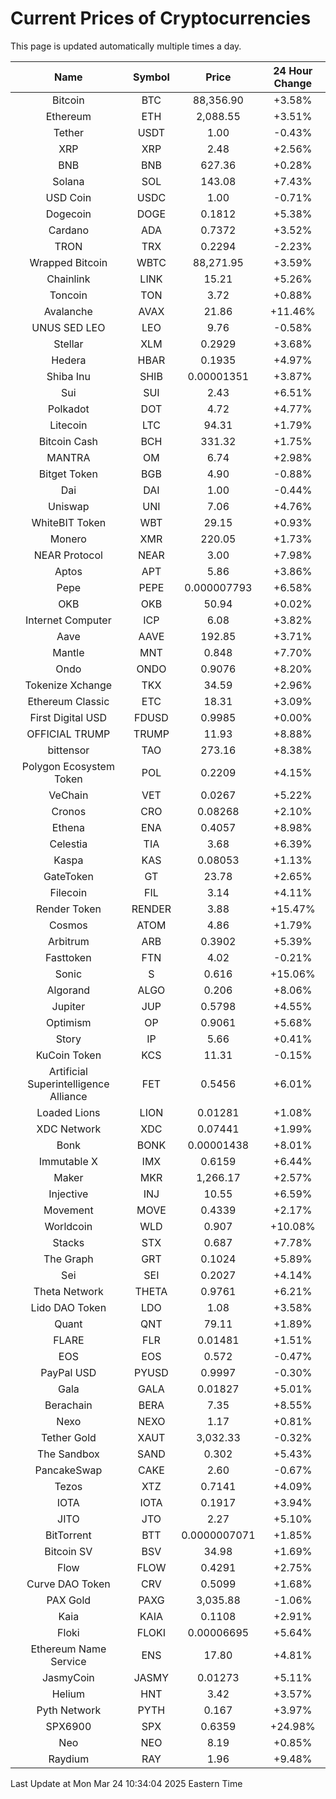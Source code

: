# Current Prices of Cryptocurrencies
This page is updated automatically multiple times a day.

| Name | Symbol | Price | 24 Hour Change |
| :---: |:---:| :---: | :---: |
| Bitcoin | BTC | 88,356.90 | +3.58% |
| Ethereum | ETH | 2,088.55 | +3.51% |
| Tether | USDT | 1.00 | -0.43% |
| XRP | XRP | 2.48 | +2.56% |
| BNB | BNB | 627.36 | +0.28% |
| Solana | SOL | 143.08 | +7.43% |
| USD Coin | USDC | 1.00 | -0.71% |
| Dogecoin | DOGE | 0.1812 | +5.38% |
| Cardano | ADA | 0.7372 | +3.52% |
| TRON | TRX | 0.2294 | -2.23% |
| Wrapped Bitcoin | WBTC | 88,271.95 | +3.59% |
| Chainlink | LINK | 15.21 | +5.26% |
| Toncoin | TON | 3.72 | +0.88% |
| Avalanche | AVAX | 21.86 | +11.46% |
| UNUS SED LEO | LEO | 9.76 | -0.58% |
| Stellar | XLM | 0.2929 | +3.68% |
| Hedera | HBAR | 0.1935 | +4.97% |
| Shiba Inu | SHIB | 0.00001351 | +3.87% |
| Sui | SUI | 2.43 | +6.51% |
| Polkadot | DOT | 4.72 | +4.77% |
| Litecoin | LTC | 94.31 | +1.79% |
| Bitcoin Cash | BCH | 331.32 | +1.75% |
| MANTRA | OM | 6.74 | +2.98% |
| Bitget Token | BGB | 4.90 | -0.88% |
| Dai | DAI | 1.00 | -0.44% |
| Uniswap | UNI | 7.06 | +4.76% |
| WhiteBIT Token | WBT | 29.15 | +0.93% |
| Monero | XMR | 220.05 | +1.73% |
| NEAR Protocol | NEAR | 3.00 | +7.98% |
| Aptos | APT | 5.86 | +3.86% |
| Pepe | PEPE | 0.000007793 | +6.58% |
| OKB | OKB | 50.94 | +0.02% |
| Internet Computer | ICP | 6.08 | +3.82% |
| Aave | AAVE | 192.85 | +3.71% |
| Mantle | MNT | 0.848 | +7.70% |
| Ondo | ONDO | 0.9076 | +8.20% |
| Tokenize Xchange | TKX | 34.59 | +2.96% |
| Ethereum Classic | ETC | 18.31 | +3.09% |
| First Digital USD | FDUSD | 0.9985 | +0.00% |
| OFFICIAL TRUMP | TRUMP | 11.93 | +8.88% |
| bittensor | TAO | 273.16 | +8.38% |
| Polygon Ecosystem Token | POL | 0.2209 | +4.15% |
| VeChain | VET | 0.0267 | +5.22% |
| Cronos | CRO | 0.08268 | +2.10% |
| Ethena | ENA | 0.4057 | +8.98% |
| Celestia | TIA | 3.68 | +6.39% |
| Kaspa | KAS | 0.08053 | +1.13% |
| GateToken | GT | 23.78 | +2.65% |
| Filecoin | FIL | 3.14 | +4.11% |
| Render Token | RENDER | 3.88 | +15.47% |
| Cosmos | ATOM | 4.86 | +1.79% |
| Arbitrum | ARB | 0.3902 | +5.39% |
| Fasttoken | FTN | 4.02 | -0.21% |
| Sonic | S | 0.616 | +15.06% |
| Algorand | ALGO | 0.206 | +8.06% |
| Jupiter | JUP | 0.5798 | +4.55% |
| Optimism | OP | 0.9061 | +5.68% |
| Story | IP | 5.66 | +0.41% |
| KuCoin Token | KCS | 11.31 | -0.15% |
| Artificial Superintelligence Alliance | FET | 0.5456 | +6.01% |
| Loaded Lions | LION | 0.01281 | +1.08% |
| XDC Network | XDC | 0.07441 | +1.99% |
| Bonk | BONK | 0.00001438 | +8.01% |
| Immutable X | IMX | 0.6159 | +6.44% |
| Maker | MKR | 1,266.17 | +2.57% |
| Injective | INJ | 10.55 | +6.59% |
| Movement | MOVE | 0.4339 | +2.17% |
| Worldcoin | WLD | 0.907 | +10.08% |
| Stacks | STX | 0.687 | +7.78% |
| The Graph | GRT | 0.1024 | +5.89% |
| Sei | SEI | 0.2027 | +4.14% |
| Theta Network | THETA | 0.9761 | +6.21% |
| Lido DAO Token | LDO | 1.08 | +3.58% |
| Quant | QNT | 79.11 | +1.89% |
| FLARE | FLR | 0.01481 | +1.51% |
| EOS | EOS | 0.572 | -0.47% |
| PayPal USD | PYUSD | 0.9997 | -0.30% |
| Gala | GALA | 0.01827 | +5.01% |
| Berachain | BERA | 7.35 | +8.55% |
| Nexo | NEXO | 1.17 | +0.81% |
| Tether Gold | XAUT | 3,032.33 | -0.32% |
| The Sandbox | SAND | 0.302 | +5.43% |
| PancakeSwap | CAKE | 2.60 | -0.67% |
| Tezos | XTZ | 0.7141 | +4.09% |
| IOTA | IOTA | 0.1917 | +3.94% |
| JITO | JTO | 2.27 | +5.10% |
| BitTorrent | BTT | 0.0000007071 | +1.85% |
| Bitcoin SV | BSV | 34.98 | +1.69% |
| Flow | FLOW | 0.4291 | +2.75% |
| Curve DAO Token | CRV | 0.5099 | +1.68% |
| PAX Gold | PAXG | 3,035.88 | -1.06% |
| Kaia | KAIA | 0.1108 | +2.91% |
| Floki | FLOKI | 0.00006695 | +5.64% |
| Ethereum Name Service | ENS | 17.80 | +4.81% |
| JasmyCoin | JASMY | 0.01273 | +5.11% |
| Helium | HNT | 3.42 | +3.57% |
| Pyth Network | PYTH | 0.167 | +3.97% |
| SPX6900 | SPX | 0.6359 | +24.98% |
| Neo | NEO | 8.19 | +0.85% |
| Raydium | RAY | 1.96 | +9.48% |

Last Update at Mon Mar 24 10:34:04 2025 Eastern Time